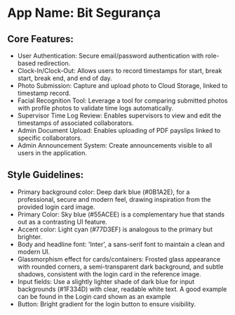 # **App Name**: Bit Segurança

## Core Features:

- User Authentication: Secure email/password authentication with role-based redirection.
- Clock-In/Clock-Out: Allows users to record timestamps for start, break start, break end, and end of day.
- Photo Submission: Capture and upload photo to Cloud Storage, linked to timestamp record.
- Facial Recognition Tool: Leverage a tool for comparing submitted photos with profile photos to validate time logs automatically.
- Supervisor Time Log Review: Enables supervisors to view and edit the timestamps of associated collaborators.
- Admin Document Upload: Enables uploading of PDF payslips linked to specific collaborators.
- Admin Announcement System: Create announcements visible to all users in the application.

## Style Guidelines:

- Primary background color: Deep dark blue (#0B1A2E), for a professional, secure and modern feel, drawing inspiration from the provided login card image.
- Primary Color: Sky blue (#55ACEE) is a complementary hue that stands out as a contrasting UI feature.
- Accent color: Light cyan (#77D3EF) is analogous to the primary but brighter.
- Body and headline font: 'Inter', a sans-serif font to maintain a clean and modern UI.
- Glassmorphism effect for cards/containers: Frosted glass appearance with rounded corners, a semi-transparent dark background, and subtle shadows, consistent with the login card in the reference image.
- Input fields: Use a slightly lighter shade of dark blue for input backgrounds (#1F334D) with clear, readable white text. A good example can be found in the Login card shown as an example
- Button: Bright gradient for the login button to ensure visibility.